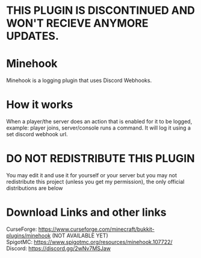 # THIS PLUGIN IS DISCONTINUED AND WON'T RECIEVE ANYMORE UPDATES.


# Minehook
Minehook is a logging plugin that uses Discord Webhooks.

# How it works

When a player/the server does an action that is enabled for it to be logged, example: player joins, server/console runs a command. It will log it using a set discord webhook url.

# DO NOT REDISTRIBUTE THIS PLUGIN

You may edit it and use it for yourself or your server but you may not redistribute this project (unless you get my permission), the only official distributions are below

# Download Links and other links

CurseForge: https://www.curseforge.com/minecraft/bukkit-plugins/minehook (NOT AVAILABLE YET)\
SpigotMC: https://www.spigotmc.org/resources/minehook.107722/ \
Discord: https://discord.gg/2wNv7MSJaw
